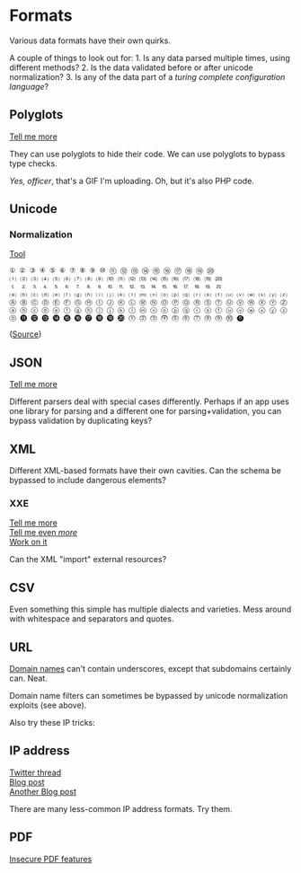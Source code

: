 # Formats

Various data formats have their own quirks.

A couple of things to look out for: 1. Is any data parsed multiple times, using different methods? 2. Is the data validated before or after unicode normalization? 3. Is any of the data part of a _turing complete configuration language_?

## Polyglots

[Tell me more](https://luftenshjaltar.gitbook.io/ctf/reverse/reversing#polyglots)

They can use polyglots to hide their code. We can use polyglots to bypass type checks.

_Yes, officer_, that's a GIF I'm uploading. Oh, but it's also PHP code.

## Unicode

### Normalization

[Tool](https://github.com/JesseClarkND/abnormalizer)

```text
① ② ③ ④ ⑤ ⑥ ⑦ ⑧ ⑨ ⑩ ⑪ ⑫ ⑬ ⑭ ⑮ ⑯ ⑰ ⑱ ⑲ ⑳ 
⑴ ⑵ ⑶ ⑷ ⑸ ⑹ ⑺ ⑻ ⑼ ⑽ ⑾ ⑿ ⒀ ⒁ ⒂ ⒃ ⒄ ⒅ ⒆ ⒇ 
⒈ ⒉ ⒊ ⒋ ⒌ ⒍ ⒎ ⒏ ⒐ ⒑ ⒒ ⒓ ⒔ ⒕ ⒖ ⒗ ⒘ ⒙ ⒚ ⒛ 
⒜ ⒝ ⒞ ⒟ ⒠ ⒡ ⒢ ⒣ ⒤ ⒥ ⒦ ⒧ ⒨ ⒩ ⒪ ⒫ ⒬ ⒭ ⒮ ⒯ ⒰ ⒱ ⒲ ⒳ ⒴ ⒵ 
Ⓐ Ⓑ Ⓒ Ⓓ Ⓔ Ⓕ Ⓖ Ⓗ Ⓘ Ⓙ Ⓚ Ⓛ Ⓜ Ⓝ Ⓞ Ⓟ Ⓠ Ⓡ Ⓢ Ⓣ Ⓤ Ⓥ Ⓦ Ⓧ Ⓨ Ⓩ 
ⓐ ⓑ ⓒ ⓓ ⓔ ⓕ ⓖ ⓗ ⓘ ⓙ ⓚ ⓛ ⓜ ⓝ ⓞ ⓟ ⓠ ⓡ ⓢ ⓣ ⓤ ⓥ ⓦ ⓧ ⓨ ⓩ 
⓪ ⓫ ⓬ ⓭ ⓮ ⓯ ⓰ ⓱ ⓲ ⓳ ⓴ ⓵ ⓶ ⓷ ⓸ ⓹ ⓺ ⓻ ⓼ ⓽ ⓾ ⓿
```

\([Source](https://www.hahwul.com/phoenix/ssrf-open-redirect)\)

## JSON

[Tell me more](https://labs.bishopfox.com/tech-blog/an-exploration-of-json-interoperability-vulnerabilities)

Different parsers deal with special cases differently. Perhaps if an app uses one library for parsing and a different one for parsing+validation, you can bypass validation by duplicating keys?

## XML

Different XML-based formats have their own cavities. Can the schema be bypassed to include dangerous elements?

### XXE

[Tell me more](https://blog.cobalt.io/how-to-execute-an-xml-external-entity-injection-xxe-5d5c262d5b16)  
[Tell me even _more_](https://owasp.org/www-community/vulnerabilities/XML_External_Entity_%28XXE%29_Processing)  
[Work on it](https://gosecure.github.io/xxe-workshop/)

Can the XML "import" external resources?

## CSV

Even something this simple has multiple dialects and varieties. Mess around with whitespace and separators and quotes.

## URL

[Domain names](https://twitter.com/s0md3v/status/1354733673069694978?s=19) can't contain underscores, except that subdomains certainly can. Neat.

Domain name filters can sometimes be bypassed by unicode normalization exploits \(see above\).

Also try these IP tricks:

## IP address

[Twitter thread](https://twitter.com/dave_universetf/status/1342685822286360576)  
[Blog post](https://blog.dave.tf/post/ip-addr-parsing/)  
[Another Blog post](https://ma.ttias.be/theres-more-than-one-way-to-write-an-ip-address/)

There are many less-common IP address formats. Try them.

## PDF

[Insecure PDF features](https://web-in-security.blogspot.com/2021/01/insecure-features-in-pdfs.html)

